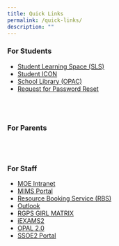 ```yaml
---
title: Quick Links
permalink: /quick-links/
description: ""
---
```

### For Students
* [Student Learning Space (SLS)](https://vle.learning.moe.edu.sg/login)
* [Student ICON](https://workspace.google.com/dashboard)
* [School Library (OPAC)](https://schoolibrary.moe.edu.sg/rafflesgirlspri/cgi-bin/spydus.exe/MSGTRN/WPAC/HOME)
* [Request for Password Reset](https://forms.gle/bbn3nT9ePEY6pdDb8)


<br><br>
### For Parents



<br><br>
### For Staff
* [MOE Intranet](https://intranet.moe.gov.sg/Pages/Home.aspx)
* [MIMS Portal](https://idp.mims.moe.gov.sg/nidp/saml2/sso)
* [Resource Booking Service (RBS)](https://rbs.avero-tech.com/)
* [Outlook](https://schools.gov.sg/owa)
* [RGPS GIRL MATRIX](http://10.169.132.10/Account/Login?ReturnUrl=%2F)
* [iEXAMS2](https://iexams.seab.gov.sg/)
* [OPAL 2.0](https://www.opal2.moe.edu.sg/app/learner)
* [SSOE2 Portal](https://ssoe2.moe.edu.sg/sp)
